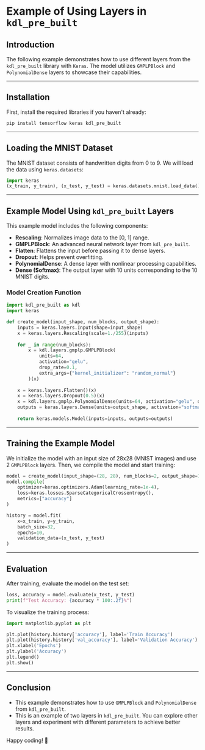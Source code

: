 # Example of Using Layers in `kdl_pre_built`

## Introduction

The following example demonstrates how to use different layers from the `kdl_pre_built` library with `Keras`. The model utilizes `GMPLPBlock` and `PolynomialDense` layers to showcase their capabilities.

---

## Installation

First, install the required libraries if you haven't already:

```bash
pip install tensorflow keras kdl_pre_built
```

---

## Loading the MNIST Dataset

The MNIST dataset consists of handwritten digits from 0 to 9. We will load the data using `keras.datasets`:

```python
import keras
(x_train, y_train), (x_test, y_test) = keras.datasets.mnist.load_data()
```

---

## Example Model Using `kdl_pre_built` Layers

This example model includes the following components:
- **Rescaling**: Normalizes image data to the [0, 1] range.
- **GMPLPBlock**: An advanced neural network layer from `kdl_pre_built`.
- **Flatten**: Flattens the input before passing it to dense layers.
- **Dropout**: Helps prevent overfitting.
- **PolynomialDense**: A dense layer with nonlinear processing capabilities.
- **Dense (Softmax)**: The output layer with 10 units corresponding to the 10 MNIST digits.

### Model Creation Function

```python
import kdl_pre_built as kdl
import keras

def create_model(input_shape, num_blocks, output_shape):
    inputs = keras.layers.Input(shape=input_shape)
    x = keras.layers.Rescaling(scale=1./255)(inputs)
    
    for _ in range(num_blocks):
        x = kdl.layers.gmplp.GMPLPBlock(
            units=64,
            activation="gelu",
            drop_rate=0.1,
            extra_args={"kernel_initializer": "random_normal"}
        )(x)
    
    x = keras.layers.Flatten()(x)
    x = keras.layers.Dropout(0.5)(x)
    x = kdl.layers.gmplp.PolynomialDense(units=64, activation="gelu", degree=2)(x)
    outputs = keras.layers.Dense(units=output_shape, activation="softmax")(x)
    
    return keras.models.Model(inputs=inputs, outputs=outputs)
```

---

## Training the Example Model

We initialize the model with an input size of 28x28 (MNIST images) and use 2 `GMPLPBlock` layers. Then, we compile the model and start training:

```python
model = create_model(input_shape=(28, 28), num_blocks=2, output_shape=10)
model.compile(
    optimizer=keras.optimizers.Adam(learning_rate=1e-4),
    loss=keras.losses.SparseCategoricalCrossentropy(),
    metrics=["accuracy"]
)

history = model.fit(
    x=x_train, y=y_train,
    batch_size=32,
    epochs=10,
    validation_data=(x_test, y_test)
)
```

---

## Evaluation

After training, evaluate the model on the test set:

```python
loss, accuracy = model.evaluate(x_test, y_test)
print(f"Test Accuracy: {accuracy * 100:.2f}%")
```

To visualize the training process:

```python
import matplotlib.pyplot as plt

plt.plot(history.history['accuracy'], label='Train Accuracy')
plt.plot(history.history['val_accuracy'], label='Validation Accuracy')
plt.xlabel('Epochs')
plt.ylabel('Accuracy')
plt.legend()
plt.show()
```

---

## Conclusion

- This example demonstrates how to use `GMPLPBlock` and `PolynomialDense` from `kdl_pre_built`.
- This is an example of two layers in `kdl_pre_built`. You can explore other layers and experiment with different parameters to achieve better results.

Happy coding! 🚀
